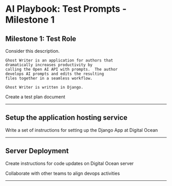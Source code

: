 # AI Playbook: Test Prompts - Milestone 1

## Milestone 1: Test Role

Consider this description.

    Ghost Writer is an application for authors that 
    dramatically increases productivity by
    calling the Open AI API with prompts.  The author 
    develops AI prompts and edits the resulting
    files together in a seamless workflow.

    Ghost Writer is written in Django.

Create a test plan document

---

## Setup the application hosting service

Write a set of instructions for setting up the Django App at Digital Ocean

---

## Server Deployment

Create instructions for code updates on Digital Ocean server

Collaborate with other teams to align devops activities

---
